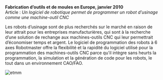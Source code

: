 **Fabrication d’outils et de moules en Europe, janvier 2010**
<br />Article : *Un logiciel de robotique permet de programmer un robot d’usinage comme une machine-outil CNC*

Les robots d’usinage sont de plus recherchés sur le marché en raison de leur attrait pour les entreprises manufacturières, qui sont à la recherche d’une solution de rechange aux machines-outils CNC qui leur permettrait d’économiser temps et argent. Le logiciel de programmation des robots à 6 axes Robotmaster offre la flexibilité et la rapidité du logiciel utilisé pour la programmation des machines-outils CNC parce qu’il intègre sans heurts la programmation, la simulation et la génération de code pour les robots, le tout dans un environnement CAO/FAO.

![etmm](/assets/images/success/etmm_jan2010.jpg)
